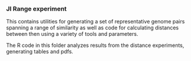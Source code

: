 ### JI Range experiment

This contains utilities for generating a set of representative genome pairs spanning a range of similarity
as well as code for calculating distances between then using a variety of tools and parameters.

The R code in this folder analyzes results from the distance experiments, generating tables and pdfs.
